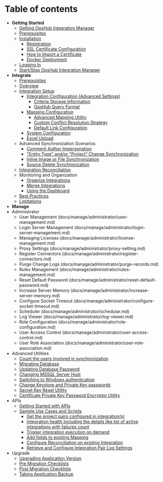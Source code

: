 # Table of contents

* **Getting Started**
   * [Getting OpsHub Integration Manager](docs/getting-started/download.md)
   * [Prerequisites](docs/getting-started/prerequisites.md)
   * [Installation](docs/getting-started/installation.md)
      * [Registration](docs/getting-started/registration.md)
      * [SSL Certificate Configuration](docs/getting-started/ssl-certificate-configuration.md)
      * [How to Import a Certificate](docs/getting-started/how-to-import-a-certificate.md) 
      * [Docker Deployment](docs/getting-started/docker/docker.md)
  * [Logging In](docs/getting-started/logging-in.md)
  * [Start/Stop OpsHub Integration Manager](docs/getting-started/start-or-stop-service.md)
*  **Integrate**
    * [Prerequisites](docs/integrate/integration-prerequisites.md)
    * [Overview](docs/integrate/overview-of-integration.md)
    * [Integration Setup](docs/integrate/configure-integrations.md)
      * [Integration Configuration (Advanced Settings)](docs/integrate/integration-configuration.md)
        * [Criteria Storage Information](docs/integrate/criteria-information-storage.md)
        * [OpsHub Query Format](docs/integrate/opshub-query-format.md)
      * [Mapping Configuration](docs/integrate/mapping-configuration.md)
        * [Advanced Mapping Utility](docs/integrate/advance-mapping-utility.md)
        * [Custom Conflict Resolution Strategy](docs/integrate/custom-conflict-resolution-strategy.md)
        * [Default Link Configuration](docs/integrate/default-link-settings.md)
      * [System Configuration](docs/integrate/system-configuration.md)
      * [Excel Upload](docs/integrate/excel-upload.md)
    * Advanced Synchronization Scenarios
      * [Comment Author Impersonation](docs/integrate/comment-author-impersonation.md)
      * ["Entity Type" and/or "Project" Change Synchronization](docs/integrate/entity-move-synchronization.md)
      * [Inline Image or File Synchronization](docs/integrate/inline-image-sync-behaviour.md)
      * [Source Delete Synchronization](docs/integrate/source-delete-synchronization.md)
    * [Integration Reconciliation](docs/integrate/reconcile.md)
    * Monitoring and Organization
      * [Organize Integrations](docs/integrate/folder-management.md)
      * [Merge Integrations](docs/integrate/merge.md)
      * [Using the Dashboard](docs/integrate/dashboards.md)
    * [Best Practices](docs/integrate/best-practises.md)
    * [Limitations](docs/integrate/limitations.md)
*  **Manage**
  *  Administrator
      * User Management (docs/manage/administrator/user-management.md)
      * Login Server Management (docs/manage/administrator/login-server-management.md)
      * Managing Licenses (docs/manage/administrator/license-management.md)
      * Proxy Settings (docs/manage/administrator/proxy-setting.md)
      * Register Connectors (docs/manage/administrator/register-connectors.md)
      * Purge Change Logs (docs/manage/administrator/purge-records.md)
      * Rules Management (docs/manage/administrator/rules-management.md)
      * Reset Default Password (docs/manage/administrator/reset-default-password.md)
      * Increase Server Memory (docs/manage/administrator/increase-server-memory.md)
      * Configure Socket Timeout (docs/manage/administrator/configure-socket-timeout.md)
      * Scheduler (docs/manage/administrator/schedular.md)
      * Log Viewer (docs/manage/administrator/log-viewer.md)
      * Role Configuration (docs/manage/administrator/role-configuration.md)
      * User Access Control (docs/manage/administrator/user-access-control.md)
      * User Role Association (docs/manage/administrator/user-role-association.md)
  * Advanced Utilities 
      * [Count the users involved in synchronization](docs/manage/advanced-utilities/count-the-users.md)
      * [Migrating Database](docs/manage/advanced-utilities/database-migration.md)
      * [Updating Database Password](docs/manage/advanced-utilities/updating-database-password.md)
      * [Changing MSSQL Server Host](docs/manage/advanced-utilities/how-to-change-mssql-database-server-host.md)
      * [Switching to Windows authentication](docs/manage/advanced-utilities/switching-to-windows-authentication-mode-for-mssql-server.md)
      * [Change Keystore and Private Key passwords](docs/manage/advanced-utilities/change-keystore-and-private-key-passwords.md)
      * [Secret Key Reset Utility](docs/manage/advanced-utilities/regenerate-secret-key.md)
      * [Certificate Private Key Password Encryptor Utility](docs/manage/advanced-utilities/certificate-private-key-password-encryptor-utility.md)
  * APIs
      * [Getting Started with APIs](docs/manage/api/getting-started-with-api.md)
      * [Sample Use Cases and Scripts](docs/manage/api/sample-use-cases.md)
        * [Get the project pairs configured in integration(s)](docs/manage/api/use-case-get-all-project-pairs.md)
        * [Integration health including the details like list of active integrations with failures count](docs/manage/api/use-case-integration-healthcheck.md)
        * [Trigger integration execution on demand](docs/manage/api/use-case-execute-integration.md)
        * [Add fields to existing Mapping](docs/manage/api/add-fields-to-mapping.md)
        * [Configure Reconciliation on existing Integration](docs/manage/api/configure-reconcile-on-exisiting-integration.md)
        * [Retrieve and Configure Integration Pair Log Settings](docs/manage/api/retrive-and-configure-integration-pair-log-setting.md)
   *  Upgrade
      *  [Upgrading Application Version](docs/manage/upgrade/upgrade-application.md)
        * [Pre Migration Checklists](docs/manage/upgrade/pre-migration-checklist.md)
        * [Post Migration Checklists](docs/manage/upgrade/post-migration-checklist.md)
      *  [Taking Application Backup](docs/manage/upgrade/taking-application-backup.md)


     
